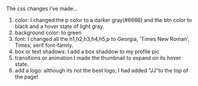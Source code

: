 The css changes i've made...
1. color: I changed the p color to a darker gray(#6666) and the btn color to black and a hover state of light gray.
2. background color: to green
3. font: I changed all the h1,h2,h3,h4,h5,p to Georgia, 'Times New Roman', Times, serif font-family.
4. box or text shadows: I add a box shaddow to my profile pic
5. transitions or animation:I made the thumbnail to expand on its hover state.
6. add a logo: although its not the best logo, I had added "JJ"to the top of the page!

